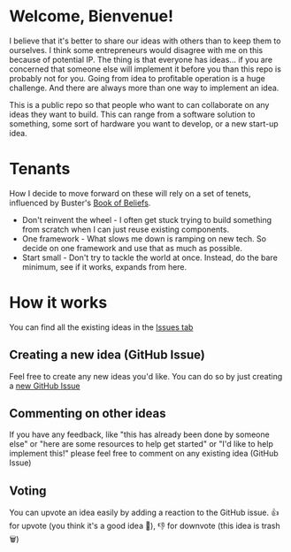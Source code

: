 # Welcome, Bienvenue! 

I believe that it's better to share our ideas with others than to keep them to ourselves. I think some entrepreneurs would disagree with me on this because of potential IP. The thing is that everyone has ideas... if you are concerned that someone else will implement it before you than this repo is probably not for you. Going from idea to profitable operation is a huge challenge. And there are always more than one way to implement an idea.

This is a public repo so that people who want to can collaborate on any ideas they want to build. This can range from a software solution to something, some sort of hardware you want to develop, or a new start-up idea.

# Tenants
How I decide to move forward on these will rely on a set of tenets, influenced by Buster's [Book of Beliefs](https://github.com/busterbenson/public/blob/master/book-of-beliefs.md).

- Don't reinvent the wheel - I often get stuck trying to build something from scratch when I can just reuse existing components.
- One framework - What slows me down is ramping on new tech. So decide on one framework and use that as much as possible.
- Start small - Don't try to tackle the world at once. Instead, do the bare minimum, see if it works, expands from here.

# How it works

You can find all the existing ideas in the [Issues tab](https://github.com/seawatts/ideas/issues)

## Creating a new idea (GitHub Issue)

Feel free to create any new ideas you'd like. You can do so by just creating a [new GitHub Issue](https://github.com/seawatts/ideas/issues/new/choose)

## Commenting on other ideas

If you have any feedback, like "this has already been done by someone else" or "here are some resources to help get started" or "I'd like to help implement this!" please feel free to comment on any existing idea (GitHub Issue)

## Voting

You can upvote an idea easily by adding a reaction to the GitHub issue. 👍 for upvote (you think it's a good idea 🚀), 👎 for downvote (this idea is trash 🗑️)

